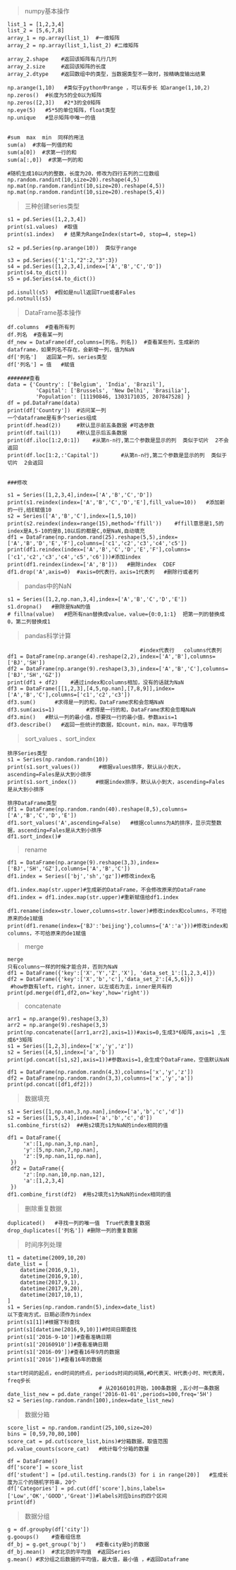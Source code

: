 > numpy基本操作

    list_1 = [1,2,3,4]
    list_2 = [5,6,7,8]
    array_1 = np.array(list_1)  #一维矩阵
    array_2 = np.array(list_1,list_2) #二维矩阵
    
    array_2.shape    #返回该矩阵有几行几列
    array_2.size     #返回该矩阵的长度
    array_2.dtype    #返回数组中的类型，当数据类型不一致时，按精确度输出结果
    
    np.arange(1,10)   #类似于python中range ，可以有步长 如arange(1,10,2)
    np.zeros()  #长度为5的全0以为矩阵
    np.zeros([2,3])   #2*3的全0矩阵
    np.eye(5)   #5*5的单位矩阵，float类型
    np.unique   #显示矩阵中唯一的值
    
    
    #sum  max  min  同样的用法
    sum(a)  #求每一列值的和
    sum(a[0])  #求第一行的和
    sum(a[:,0])  #求第一列的和    
    
    #随机生成10以内的整数，长度为20，修改为四行五列的二位数组
    np.random.randint(10,size=20).reshape(4,5)
    np.mat(np.random.randint(10,size=20).reshape(4,5))
    np.mat(np.random.randint(10,size=20).reshape(5,4))
    
    
> 三种创建series类型

    s1 = pd.Series([1,2,3,4])
    print(s1.values)  #取值
    print(s1.index)   # 结果为RangeIndex(start=0, stop=4, step=1)
    
    s2 = pd.Series(np.arange(10))  类似于range
    
    s3 = pd.Series({'1':1,"2":2,"3":3})
    s4 = pd.Series([1,2,3,4],index=['A','B','C','D'])
    print(s4.to_dict())
    s5 = pd.Series(s4.to_dict())
    
    pd.isnull(s5)  #假如是null返回True或者Fales
    pd.notnull(s5)
    
    
    
> DataFrame基本操作

    df.columns  #查看所有列
    df.列名  #查看某一列
    df_new = DataFrame(df,columns=[列名，列名])  #查看某些列，生成新的dataframe，如果列名不存在，会新增一列，值为NaN
    df['列名']   返回某一列，series类型
    df['列名'] = 值   #赋值
    
    #######查看
    data = {'Country': ['Belgium', 'India', 'Brazil'],
             'Capital': ['Brussels', 'New Delhi', 'Brasilia'],
             'Population': [11190846, 1303171035, 207847528] }
    df = pd.DataFrame(data)
    print(df['Country'])  #访问某一列
    一个dataframe是有多个series组成
    print(df.head(2))     #默认显示前五条数据 #可选参数
    print(df.tail(1))     #默认显示后五条数据
    print(df.iloc[1:2,0:1])    #从第n-n行,第二个参数是显示的列  类似于切片  2不会返回
    print(df.loc[1:2,:'Capital'])       #从第n-n行,第二个参数是显示的列  类似于切片  2会返回


    ###修改
    
    s1 = Series([1,2,3,4],index=['A','B','C','D'])
    print(s1.reindex(index=['A','B','C','D','E'],fill_value=10))   #添加新的一行,给E赋值10
    s2 = Series(['A','B','C'],index=[1,5,10])
    print(s2.reindex(index=range(15),method='ffill'))    #ffill意思是1,5的index是A,5-10的是B,10以后的都是C,0是NaN,自动填充
    df1 = DataFrame(np.random.rand(25).reshape(5,5),index=['A','B','D','E','F'],columns=['c1','c2','c3','c4','c5'])
    print(df1.reindex(index=['A','B','C','D','E','F'],columns=['c1','c2','c3','c4','c5','c6']))#添加index
    print(df1.reindex(index=['A','B']))   #删除index  CDEF
    df1.drop('A',axis=0)  #axis=0代表行，axis=1代表列   #删除行或者列

       

> pandas中的NaN

    s1 = Series([1,2,np.nan,3,4],index=['A','B','C','D','E'])
    s1.dropna()   #删除是NaN的值
    # fillna(value)   #把所有nan替换成value，value={0:0,1:1}  把第一列的替换成0，第二列替换成1
    
> pandas科学计算

                                              #index代表行   columns代表列
    df1 = DataFrame(np.arange(4).reshape(2,2),index=['A','B'],columns=['BJ','SH'])
    df2 = DataFrame(np.arange(9).reshape(3,3),index=['A','B','C'],columns=['BJ','SH','GZ'])
    print(df1 + df2)    #通过index和columns相加，没有的话就为NaN
    df3 = DataFrame([[1,2,3],[4,5,np.nan],[7,8,9]],index=['A','B','C'],columns=['c1','c2','c3'])
    df3.sum()      #求得是一列的和，DataFrame求和会忽略NaN
    df3.sum(axis=1)          #求得是一行的和，DataFrame求和会忽略NaN
    df3.min()   #默认一列的最小值，想要找一行的最小值，参数axis=1
    df3.describe()   #返回一些统计的数据，如count，min，max，平均值等
    
    
> sort_values 、sort_index
 
    排序Series类型
    s1 = Series(np.random.randn(10))
    print(s1.sort_values())      #根据values排序，默认从小到大，ascending=Fales是从大到小排序
    print(s1.sort_index())      #根据index排序，默认从小到大，ascending=Fales是从大到小排序
    
    排序DataFrame类型
    df1 = DataFrame(np.random.randn(40).reshape(8,5),columns=['A','B','C','D','E'])
    df1.sort_values('A',ascending=False)   #根据columns为A的排序，显示完整数据，ascending=Fales是从大到小排序
    df1.sort_index()# 
    
> rename

    
    df1 = DataFrame(np.arange(9).reshape(3,3),index=['BJ','SH','GZ'],columns=['A','B','C'])
    df1.index = Series(['bj','sh','gz'])#修改index名
    
    df1.index.map(str.upper)#生成新的DataFrame，不会修改原来的DataFrame
    df1.index = df1.index.map(str.upper)#重新赋值给df1.index
    
    df1.rename(index=str.lower,columns=str.lower)#修改index和columns，不可给原来的de1赋值
    print(df1.rename(index={'BJ':'beijing'},columns={'A':'a'}))#修改index和columns，不可给原来的de1赋值
    
> merge

    merge
    只有columns一样的时候才能合并，否则为NaN
    df1 = DataFrame({'key':['X','Y','Z','X'], 'data_set_1':[1,2,3,4]})
    df2 = DataFrame({'key':['X','b','c'],'data_set_2':[4,5,6]})
     #how参数有left，right，inner，以左或右为主，inner是共有的
    print(pd.merge(df1,df2,on='key',how='right')) 
    
> concatenate

    arr1 = np.arange(9).reshape(3,3)
    arr2 = np.arange(9).reshape(3,3)
    print(np.concatenate([arr1,arr2],axis=1))#axis=0,生成3*6矩阵,axis=1 ,生成6*3矩阵
    s1 = Series([1,2,3],index=['x','y','z'])
    s2 = Series([4,5],index=['a','b'])
    print(pd.concat([s1,s2],axis=1))#参数axis=1,会生成个DataFrame，空值默认NaN
    
    df1 = DataFrame(np.random.randn(4,3),columns=['x','y','z'])
    df2 = DataFrame(np.random.randn(3,3),columns=['x','y','a'])
    print(pd.concat([df1,df2]))
    
    
> 数据填充

    s1 = Series([1,np.nan,3,np.nan],index=['a','b','c','d'])
    s2 = Series([1,5,3,4],index=['a','b','c','d'])
    s1.combine_first(s2)  ##用s2填充s1为NaN的index相同的值
    
    df1 = DataFrame({
         'x':[1,np.nan,3,np.nan],
         'y':[5,np.nan,7,np.nan],
         'z':[9,np.nan,11,np.nan],
     })
     df2 = DataFrame({
         'z':[np.nan,10,np.nan,12],
         'a':[1,2,3,4]
     })
    df1.combine_first(df2)  #用s2填充s1为NaN的index相同的值
    
> 删除重复数据

    duplicated()   #寻找一列的唯一值  True代表重复数据
    drop_duplicates(['列名']) #删除一列的重复数据
    
> 时间序列处理

    t1 = datetime(2009,10,20)
    date_list = [
        datetime(2016,9,1),
        datetime(2016,9,10),
        datetime(2017,9,1),
        datetime(2017,9,20),
        datetime(2017,10,1),
    ]
    s1 = Series(np.random.randn(5),index=date_list)
    以下查询方式，日期必须作为index
    print(s1[1])#根据下标查找
    print(s1[datetime(2016,9,10)])#时间日期查找
    print(s1['2016-9-10'])#查看准确日期
    print(s1['20160910'])#查看准确日期
    print(s1['2016-09'])#查看16年9月的数据
    print(s1['2016'])#查看16年的数据
    
    start时间的起点，end时间的终点，periods时间的间隔,#D代表天、H代表小时、M代表周，freq步长
                                 # 从20160101开始，100条数据 ,五小时一条数据
    date_list_new = pd.date_range('2016-01-01',periods=100,freq='5H')    
    s2 = Series(np.random.randn(100),index=date_list_new)
    
    
> 数据分箱

    score_list = np.random.randint(25,100,size=20)
    bins = [0,59,70,80,100]
    score_cat = pd.cut(score_list,bins)#分箱数据，取值范围
    pd.value_counts(score_cat)   #统计每个分箱的数量
    
    df = DataFrame()
    df['score'] = score_list
    df['student'] = [pd.util.testing.rands(3) for i in range(20)]   #生成长度为三个的随机字符串，20个
    df['Categories'] = pd.cut(df['score'],bins,labels=['Low','OK','GOOD','Great'])#labels对应bins的四个区间
    print(df)
    
> 数据分组

    g = df.groupby(df['city'])
    g.gooups()    #查看组信息
    df_bj = g.get_group('bj')   #查看city是bj的数据
    df_bj.mean()  #求北京的平均值  #返回Series
    g.mean() #求分组之后数据的平均值，最大值，最小值 ，#返回Dataframe